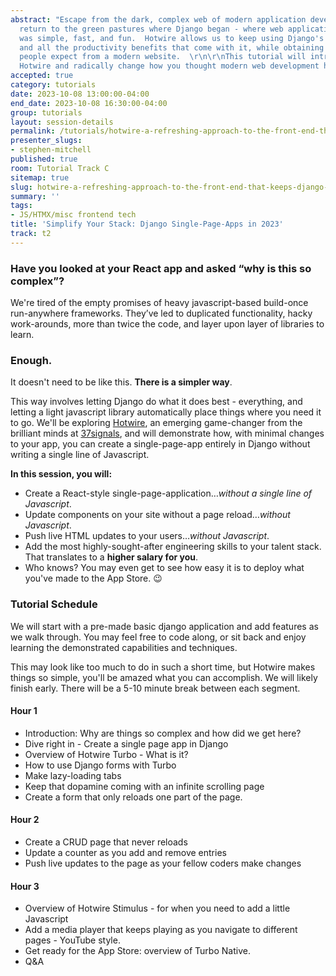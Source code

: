 ```yaml
---
abstract: "Escape from the dark, complex web of modern application development, and
  return to the green pastures where Django began - where web application development
  was simple, fast, and fun.  Hotwire allows us to keep using Django's amazing toolkit
  and all the productivity benefits that come with it, while obtaining the results
  people expect from a modern website.  \r\n\r\nThis tutorial will introduce you to
  Hotwire and radically change how you thought modern web development had to be."
accepted: true
category: tutorials
date: 2023-10-08 13:00:00-04:00
end_date: 2023-10-08 16:30:00-04:00
group: tutorials
layout: session-details
permalink: /tutorials/hotwire-a-refreshing-approach-to-the-front-end-that-keeps-django-the-star/
presenter_slugs:
- stephen-mitchell
published: true
room: Tutorial Track C
sitemap: true
slug: hotwire-a-refreshing-approach-to-the-front-end-that-keeps-django-the-star
summary: ''
tags:
- JS/HTMX/misc frontend tech
title: 'Simplify Your Stack: Django Single-Page-Apps in 2023'
track: t2
---
```


### Have you looked at your React app and asked “why is this so complex”?

We're tired of the empty promises of heavy javascript-based build-once run-anywhere frameworks.  They’ve led to duplicated functionality, hacky work-arounds, more than twice the code, and layer upon layer of libraries to learn.

### Enough.

It doesn't need to be like this.  **There is a simpler way**.

This way involves letting Django do what it does best - everything, and letting a light javascript library automatically place things where you need it to go.  We'll be exploring [Hotwire](https://hotwired.dev/), an emerging game-changer from the brilliant minds at [37signals](https://37signals.com/), and will demonstrate how, with minimal changes to your app, you can create a single-page-app entirely in Django without writing a single line of Javascript.

**In this session, you will:**

* Create a React-style single-page-application…*without a single line of Javascript*.
* Update components on your site without a page reload…*without Javascript*.
* Push live HTML updates to your users…*without Javascript*.
* Add the most highly-sought-after engineering skills to your talent stack.  That translates to a **higher salary for you**.
* Who knows?  You may even get to see how easy it is to deploy what you've made to the App Store. 😉


### Tutorial Schedule

We will start with a pre-made basic django application and add features as we walk through.  You may feel free to code along, or sit back and enjoy learning the demonstrated capabilities and techniques.

This may look like too much to do in such a short time, but Hotwire makes things so simple, you'll be amazed what you can accomplish.  We will likely finish early.  There will be a 5-10 minute break between each segment.

#### Hour 1

* Introduction:  Why are things so complex and how did we get here?
* Dive right in - Create a single page app in Django
* Overview of Hotwire Turbo - What is it?
* How to use Django forms with Turbo
* Make lazy-loading tabs
* Keep that dopamine coming with an infinite scrolling page
* Create a form that only reloads one part of the page.

#### Hour 2

* Create a CRUD page that never reloads
* Update a counter as you add and remove entries
* Push live updates to the page as your fellow coders make changes

#### Hour 3

* Overview of Hotwire Stimulus - for when you need to add a little Javascript
* Add a media player that keeps playing as you navigate to different pages - YouTube style.
* Get ready for the App Store: overview of Turbo Native.
* Q&A
